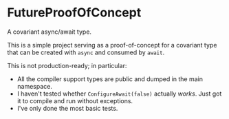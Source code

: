 # FutureProofOfConcept

A covariant async/await type.

This is a simple project serving as a proof-of-concept for a covariant type that can be created with `async` and consumed by `await`.

This is not production-ready; in particular:

- All the compiler support types are public and dumped in the main namespace.
- I haven't tested whether `ConfigureAwait(false)` actually *works*. Just got it to compile and run without exceptions.
- I've only done the most basic tests.
